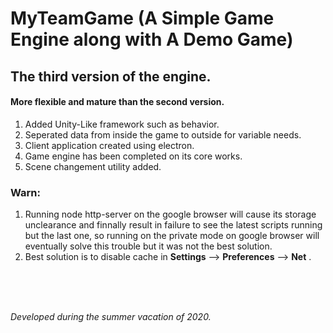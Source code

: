 # MyTeamGame (A Simple Game Engine along with A Demo Game)



## The third version of the engine.

#### More flexible and mature than the second version.



1.  Added Unity-Like framework such as behavior.
2.  Seperated data from inside the game to outside for variable needs.
3.  Client application created using electron.
4.  Game engine has been completed on its core works.
5.  Scene changement utility added.






### Warn:
1.  Running node http-server on the google browser will cause its storage unclearance and finnally result in failure to see the latest scripts running but the last one, so running on the private mode on google browser will eventually solve this trouble but it was not the best solution.  
2.  Best solution is to disable cache in **Settings** --> **Preferences** --> **Net** .

<br>
<br>
<br>


_Developed during the summer vacation of 2020._
